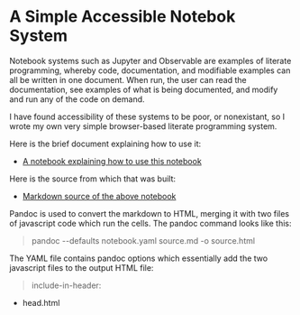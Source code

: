 # A Simple Accessible Notebok System

Notebook systems such as Jupyter and Observable are examples of literate programming, whereby code, documentation, and modifiable examples can all be written in one document. When run, the user can read the documentation, see examples of what is being documented, and modify and run any of the code on demand.

I have found accessibility of these systems to be poor, or nonexistant, so I wrote my own very simple browser-based literate programming system.

Here is the brief document explaining how to use it:

- [A notebook explaining how to use this notebook](https://richcaloggero.github.io/notebook/notebook.md.html)

Here is the source from which that was built:

- [Markdown source of the above notebook](https://raw.githubusercontent.com/RichCaloggero/notebook/master/notebook.md)

Pandoc is used to convert the markdown to HTML, merging it with two files of javascript code which run the cells. The pandoc command looks like this:

>pandoc --defaults notebook.yaml source.md -o source.html

The YAML file contains pandoc options which essentially add the two javascript files to the output HTML file:

>include-in-header:
  - head.html


